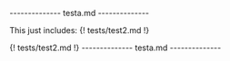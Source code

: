 -------------- testa.md --------------


This just includes: \{! tests/test2.md !}

{! tests/test2.md !}
-------------- testa.md --------------
